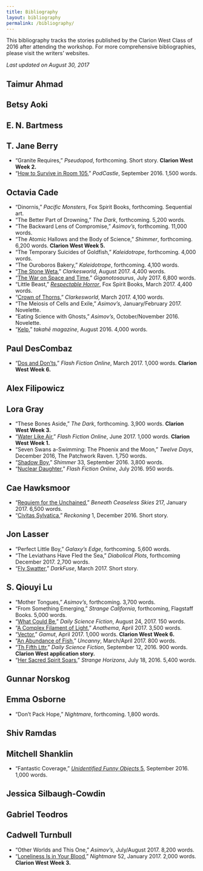 ```yaml
---
title: Bibliography
layout: bibliography
permalink: /bibliography/
---
```


This bibliography tracks the stories published by the Clarion West Class of 2016 after attending the workshop. For more comprehensive bibliographies, please visit the writers’ websites.

*Last updated on August 30, 2017*

## Taimur Ahmad

## Betsy Aoki

## E. N. Bartmess

## T. Jane Berry

* “Granite Requires,” *Pseudopod*, forthcoming. Short story. **Clarion West Week 2.**
* “[How to Survive in Room 105](http://podcastle.org/2016/09/09/podcastle-miniature-90-how-to-survive-in-room-105/),” *PodCastle*, September 2016. 1,500 words.

## Octavia Cade

* “Dinornis,” *Pacific Monsters*, Fox Spirit Books, forthcoming. Sequential art.
* “The Better Part of Drowning,” *The Dark*, forthcoming. 5,200 words.
* “The Backward Lens of Compromise,” *Asimov’s*, forthcoming. 11,000 words.
* “The Atomic Hallows and the Body of Science,” *Shimmer*, forthcoming. 6,200 words. **Clarion West Week 5.**
* “The Temporary Suicides of Goldfish,” *Kaleidotrope*, forthcoming. 4,000 words.
* “The Ouroboros Bakery,” *Kaleidotrope*, forthcoming. 4,100 words.
* “[The Stone Weta](http://clarkesworldmagazine.com/cade_08_17/),” *Clarkesworld*, August 2017. 4,400 words.
* “[The War on Space and Time](http://giganotosaurus.org/2017/07/01/the-war-on-space-and-time/),” *Giganotosaurus*, July 2017. 6,800 words.
* “Little Beast,” [*Respectable Horror*](http://www.foxspirit.co.uk/out-now-respectable-horror/), Fox Spirit Books, March 2017. 4,400 words.
* “[Crown of Thorns](http://clarkesworldmagazine.com/cade_03_17/),” *Clarkesworld*, March 2017. 4,100 words.
* “The Meiosis of Cells and Exile,” *Asimov’s*, January/February 2017. Novelette.
* “Eating Science with Ghosts,” *Asimov’s*, October/November 2016. Novelette.
* “[Kelp](http://www.takahe.org.nz/t87/olivia-cade/),” *takahē magazine*, August 2016. 4,000 words.

## Paul DesCombaz

* “[Dos and Don’ts](http://flashfictiononline.com/main/article/dos-and-donts/),” *Flash Fiction Online*, March 2017. 1,000 words. **Clarion West Week 6.**

## Alex Filipowicz 

## Lora Gray

* “These Bones Aside,” *The Dark*, forthcoming. 3,900 words. **Clarion West Week 3.**
* “[Water Like Air](http://flashfictiononline.com/main/article/water-like-air/),” *Flash Fiction Online*, June 2017. 1,000 words. **Clarion West Week 1.**
* “Seven Swans a-Swimming: The Phoenix and the Moon,” *Twelve Days*, December 2016, The Patchwork Raven. 1,750 words.
* “[Shadow Boy](https://www.shimmerzine.com/shadow-boy/),” *Shimmer* 33, September 2016. 3,800 words.
* “[Nuclear Daughter](http://flashfictiononline.com/main/article/nuclear-daughter/),” *Flash Fiction Online*, July 2016. 950 words.

## Cae Hawksmoor

* “[Requiem for the Unchained](http://www.beneath-ceaseless-skies.com/stories/requiem-for-the-unchained/),” *Beneath Ceaseless Skies* 217, January 2017. 6,500 words.
* “[Civitas Sylvatica](http://reckoning.press/civitas-sylvatica/),” *Reckoning* 1, December 2016. Short story.

## Jon Lasser

* “Perfect Little Boy,” *Galaxy’s Edge*, forthcoming. 5,600 words.
* “The Leviathans Have Fled the Sea,” *Diabolical Plots*, forthcoming December 2017. 2,700 words.
* “[Fly Swatter](https://www.darkfusemagazine.com/2017/03/fly-swatter/),” *DarkFuse*, March 2017. Short story.

## S. Qiouyi Lu

* “Mother Tongues,” *Asimov’s*, forthcoming. 3,700 words.
* “From Something Emerging,” *Strange California*, forthcoming, Flagstaff Books. 5,000 words.
* “[What Could Be](http://dailysciencefiction.com/fantasy/fantasy/s-qiouyi-lu/what-could-be),” *Daily Science Fiction*, August 24, 2017. 150 words.
* “[A Complex Filament of Light](http://www.anathemamag.com/a-complex-filament-of-light),” *Anathema*, April 2017. 3,500 words.
* “[Vector](http://gamut.online/node/158),” *Gamut*, April 2017. 1,000 words. **Clarion West Week 6.**
* “[An Abundance of Fish](http://uncannymagazine.com/article/an-abundance-of-fish/),” *Uncanny*, March/April 2017. 800 words.
* “[Th Fifth Lttr](http://dailysciencefiction.com/hither-and-yon/magic-realism/s-qiouyi-lu/th-fifth-lttr),” *Daily Science Fiction*, September 12, 2016. 900 words. **Clarion West application story.**
* “[Her Sacred Spirit Soars](http://strangehorizons.com/fiction/her-sacred-spirit-soars/),” *Strange Horizons*, July 18, 2016. 5,400 words.

## Gunnar Norskog

## Emma Osborne

* “Don’t Pack Hope,” *Nightmare*, forthcoming. 1,800 words.

## Shiv Ramdas

## Mitchell Shanklin

* “Fantastic Coverage,” [*Unidentified Funny Objects* 5](https://smile.amazon.com/Unidentified-Funny-Objects-Alex-Shvartsman/dp/0988432897/), September 2016. 1,000 words.

## Jessica Silbaugh-Cowdin

## Gabriel Teodros

## Cadwell Turnbull

* “Other Worlds and This One,” *Asimov’s*, July/August 2017. 8,200 words.
* “[Loneliness Is in Your Blood](http://www.nightmare-magazine.com/fiction/loneliness-is-in-your-blood/),” *Nightmare* 52, January 2017. 2,000 words. **Clarion West Week 3.**